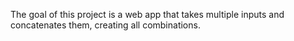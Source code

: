 The goal of this project is a web app that takes multiple inputs and concatenates them, creating all combinations.
